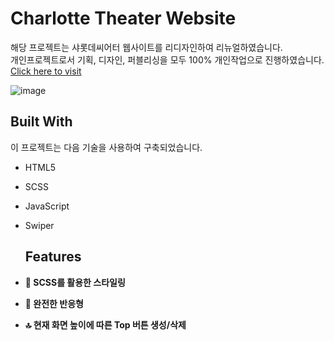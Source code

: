# Charlotte Theater Website
해당 프로젝트는 샤롯데씨어터 웹사이트를 리디자인하여 리뉴얼하였습니다.<br/>
개인프로젝트로서 기획, 디자인, 퍼블리싱을 모두 100% 개인작업으로 진행하였습니다. <a href="https://charlottetheater.vercel.app/" target="_blank">Click here to visit</a>

![image](https://github.com/mulddang2/charlottetheater-website-redesign/assets/96711699/bcf21b85-595c-4440-a017-978168c3fcd6)


## **Built With**

이 프로젝트는 다음 기술을 사용하여 구축되었습니다.

- HTML5
- SCSS
- JavaScript
- Swiper

  ## **Features**

- **🎨 SCSS를 활용한 스타일링**
- **📱 완전한 반응형**
- **🔝 현재 화면 높이에 따른 Top 버튼 생성/삭제**
  
